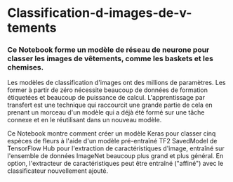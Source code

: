 # Classification-d-images-de-v-tements
### Ce Notebook forme un modèle de réseau de neurone pour classer les images de vêtements, comme les baskets et les chemises.
Les modèles de classification d'images ont des millions de paramètres. Les former à partir de zéro nécessite beaucoup de données de formation étiquetées et beaucoup de puissance de calcul. L'apprentissage par transfert est une technique qui raccourcit une grande partie de cela en prenant un morceau d'un modèle qui a déjà été formé sur une tâche connexe et en le réutilisant dans un nouveau modèle.

Ce Notebook montre comment créer un modèle Keras pour classer cinq espèces de fleurs à l'aide d'un modèle pré-entraîné TF2 SavedModel de TensorFlow Hub pour l'extraction de caractéristiques d'image, entraîné sur l'ensemble de données ImageNet beaucoup plus grand et plus général. En option, l'extracteur de caractéristiques peut être entraîné ("affiné") avec le classificateur nouvellement ajouté.
